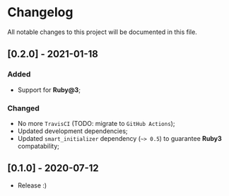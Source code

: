 # Changelog
All notable changes to this project will be documented in this file.

## [0.2.0] - 2021-01-18
### Added
- Support for **Ruby@3**;

### Changed
- No more `TravisCI` (TODO: migrate to `GitHub Actions`);
- Updated development dependencies;
- Updated `smart_initializer` dependency (`~> 0.5`) to guarantee **Ruby3** compatability;

## [0.1.0] - 2020-07-12
- Release :)
